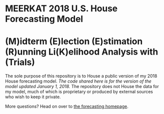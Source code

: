 # MEERKAT 2018 U.S. House Forecasting Model
# (M)idterm (E)lection (E)stimation (R)unning Li(K)elihood Analysis with (Trials)


The sole purpose of this repository is to House a public version of my 2018 House forecasting model. *The code shared here is for the version of the model updated January 1, 2018.* The repository does not House the data for my model, much of which is proprietary or produced by external sources who wish to keep it private. 

More questions? Head on over to [the forecasting homepage](http://www.thecrosstab.com/2018-midterms-forecast/).

